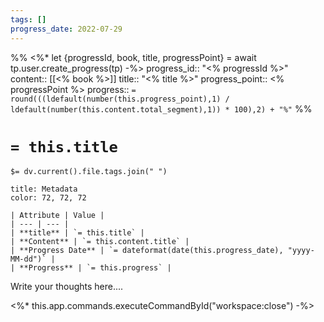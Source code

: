 ```yaml
---
tags: []
progress_date: 2022-07-29
---
```

%%
<%* let {progressId, book, title, progressPoint} = await tp.user.create_progress(tp) -%>
progress_id:: "<% progressId %>"
content:: [[<% book %>]]
title:: "<% title %>"
progress_point:: <% progressPoint %>
progress:: `= round(((ldefault(number(this.progress_point),1) / ldefault(number(this.content.total_segment),1)) * 100),2) + "%"`
%%
# `= this.title`

`$= dv.current().file.tags.join(" ")`

```ad-note
title: Metadata
color: 72, 72, 72

| Attribute | Value |
| --- | --- |
| **title** | `= this.title` |
| **Content** | `= this.content.title` |
| **Progress Date** | `= dateformat(date(this.progress_date), "yyyy-MM-dd")` |
| **Progress** | `= this.progress` |
```

Write your thoughts here....

<%* this.app.commands.executeCommandById("workspace:close") -%>